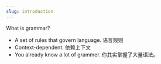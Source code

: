 ```yaml
---
slug: introduction
---
```




What is grammar?

- A set of rules that govern language. 语言规则
- Context-dependent. 依赖上下文
- You already know a lot of grammer. 你其实掌握了大量语法。



